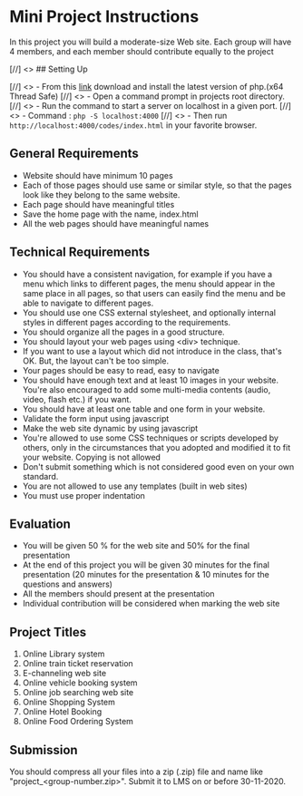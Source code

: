 # Mini Project Instructions

In this project you will build a moderate-size Web site. Each group will have 4 members, and each member should contribute equally to the project

[//] <> ## Setting Up

[//] <> - From this [link](https://windows.php.net/download#php-7.4) download and install the latest version of php.(x64 Thread Safe)
[//] <> - Open a command prompt in projects root directory.
[//] <> - Run the command to start a server on localhost in a given port.
[//] <> - Command : `php -S localhost:4000`
[//] <> - Then run `http://localhost:4000/codes/index.html` in your favorite browser.

## General Requirements

- Website should have minimum 10 pages 
- Each of those pages should use same or similar style, so that the pages look like they belong to the same website.
-	Each page should have meaningful titles 
-	Save the home page with the name, index.html
-	All the web pages should have meaningful names 

## Technical Requirements

-	You should have a consistent navigation, for example if you have a menu which links to different pages, the menu should appear in the same place in all pages, so that users can easily find the menu and be able to navigate to different pages.
-	You should use one CSS external stylesheet, and optionally internal styles in different pages according to the requirements.
-	You should organize all the pages in a good structure.
-	You should layout your web pages using &lt;div&gt; technique.
-	If you want to use a layout which did not introduce in the class, that's OK. But, the layout can't be too simple.
-	Your pages should be easy to read, easy to navigate
-	You should have enough text and at least 10 images in your website. You're also encouraged to add some multi-media contents (audio, video, flash etc.) if you want.
-	You should have at least one table and one form in your website.
-	Validate the form input using javascript
-	Make the web site dynamic by using javascript
-	You're allowed to use some CSS techniques or scripts developed by others, only in the circumstances that you adopted and modified it to fit your website. Copying is not allowed
-	Don't submit something which is not considered good even on your own standard.
-	You are not allowed to use any templates (built in web sites)
-	You must use proper indentation

## Evaluation

-	You will be given 50 % for the web site and 50% for the final presentation
-	At the end of this project you will be given 30 minutes for the final presentation (20 minutes for the presentation & 10 minutes for the questions and answers)
-	All the members should present at the presentation
-	Individual contribution will be considered when marking the web site

## Project Titles

1.	Online Library system
2.	Online train ticket reservation
3.	E-channeling web site
4.	Online vehicle booking system
5.	Online job searching web site
6.	Online Shopping System
7.	Online Hotel Booking
8.	Online Food Ordering System

## Submission

You should compress all your files into a zip (.zip) file and name like "project_&lt;group-number.zip&gt;". Submit it to LMS on or before 30-11-2020. 
